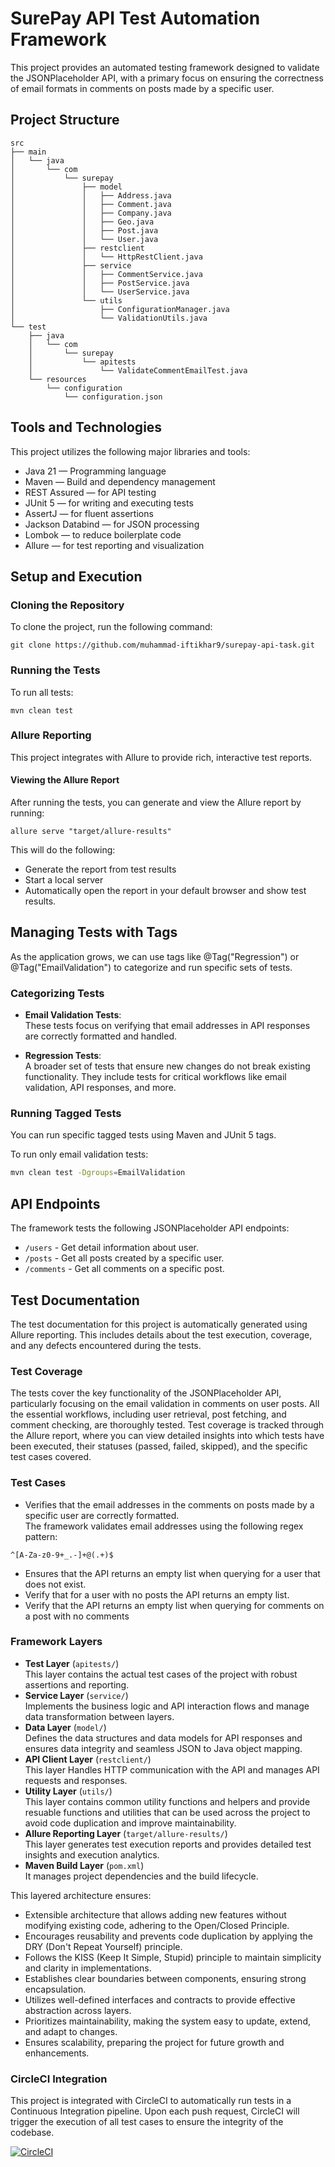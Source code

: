 # SurePay API Test Automation Framework

This project provides an automated testing framework designed to validate the JSONPlaceholder API, with a primary focus on ensuring the correctness of email formats in comments on posts made by a specific user.
## Project Structure

```
src
├── main
│   └── java
│       └── com
│           └── surepay
│               ├── model
│               │   ├── Address.java
│               │   ├── Comment.java
│               │   ├── Company.java
│               │   ├── Geo.java
│               │   ├── Post.java
│               │   └── User.java
│               ├── restclient
│               │   └── HttpRestClient.java
│               ├── service
│               │   ├── CommentService.java
│               │   ├── PostService.java
│               │   └── UserService.java
│               └── utils
│                   ├── ConfigurationManager.java
│                   └── ValidationUtils.java
└── test
    ├── java
    │   └── com
    │       └── surepay
    │           └── apitests
    │               └── ValidateCommentEmailTest.java
    └── resources
        └── configuration
            └── configuration.json

```

## Tools and Technologies

This project utilizes the following major libraries and tools:
- Java 21 — Programming language
- Maven — Build and dependency management
- REST Assured — for API testing
- JUnit 5 — for writing and executing tests
- AssertJ — for fluent assertions
- Jackson Databind — for JSON processing
- Lombok — to reduce boilerplate code
- Allure — for test reporting and visualization

## Setup and Execution 
### Cloning the Repository
To clone the project, run the following command: 
```
git clone https://github.com/muhammad-iftikhar9/surepay-api-task.git
```
### Running the Tests
To run all tests:
```
mvn clean test
```

### Allure Reporting
This project integrates with Allure to provide rich, interactive test reports.

#### Viewing the Allure Report
After running the tests, you can generate and view the Allure report by running:
```
allure serve "target/allure-results"
```
This will do the following: 
- Generate the report from test results
- Start a local server 
- Automatically open the report in your default browser and show test results.

## Managing Tests with Tags

As the application grows, we can use tags like @Tag("Regression") or @Tag("EmailValidation") to categorize and run specific sets of tests.
### Categorizing Tests

- **Email Validation Tests**:  
  These tests focus on verifying that email addresses in API responses are correctly formatted and handled.

- **Regression Tests**:  
  A broader set of tests that ensure new changes do not break existing functionality. They include tests for critical workflows like email validation, API responses, and more.

### Running Tagged Tests
You can run specific tagged tests using Maven and JUnit 5 tags.

To run only email validation tests:

```bash
mvn clean test -Dgroups=EmailValidation
```

## API Endpoints
The framework tests the following JSONPlaceholder API endpoints:

- `/users` - Get detail information about user.
- `/posts` - Get all posts created by a specific user.
- `/comments` - Get all comments on a specific post.

## Test Documentation
The test documentation for this project is automatically generated using Allure reporting. This includes details about the test execution, coverage, and any defects encountered during the tests.

### Test Coverage
The tests cover the key functionality of the JSONPlaceholder API, particularly focusing on the email validation in comments on user posts. 
All the essential workflows, including user retrieval, post fetching, and comment checking, are thoroughly tested. Test coverage is tracked through the Allure report, where you can view detailed insights into which tests have been executed, their statuses (passed, failed, skipped), and the specific test cases covered.
### Test Cases
- Verifies that the email addresses in the comments on posts made by a specific user are correctly formatted. <br>
  The framework validates email addresses using the following regex pattern:
```
^[A-Za-z0-9+_.-]+@(.+)$
```
- Ensures that the API returns an empty list when querying for a user that does not exist. 
- Verify that for a user with no posts the API returns an empty list.
- Verify that the API returns an empty list when querying for comments on a post with no comments

### Framework Layers

- **Test Layer** (`apitests/`)  <br>
  This layer contains the actual test cases of the project with robust assertions and reporting.
- **Service Layer** (`service/`) <br>
  Implements the business logic and API interaction flows and manage data transformation between layers.
- **Data Layer** (`model/`) <br>
  Defines the data structures and data models for API responses and ensures data integrity and seamless JSON to Java object mapping.
- **API Client Layer** (`restclient/`) <br>
  This layer Handles HTTP communication with the API and manages API requests and responses.
- **Utility Layer** (`utils/`) <br>
  This layer contains common utility functions and helpers and provide resuable functions and utilities that can be used across the project to avoid code duplication and improve maintainability. 
- **Allure Reporting Layer** (`target/allure-results/`) <br>
  This layer generates test execution reports and provides detailed test insights and execution analytics.
- **Maven Build Layer** (`pom.xml`) <br>
  It manages project dependencies and the build lifecycle.

This layered architecture ensures:
- Extensible architecture that allows adding new features without modifying existing code, adhering to the Open/Closed Principle.
- Encourages reusability and prevents code duplication by applying the DRY (Don't Repeat Yourself) principle.
- Follows the KISS (Keep It Simple, Stupid) principle to maintain simplicity and clarity in implementations.
- Establishes clear boundaries between components, ensuring strong encapsulation.
- Utilizes well-defined interfaces and contracts to provide effective abstraction across layers.
- Prioritizes maintainability, making the system easy to update, extend, and adapt to changes.
- Ensures scalability, preparing the project for future growth and enhancements.

### CircleCI Integration
This project is integrated with CircleCI to automatically run tests in a Continuous Integration pipeline. Upon each push request, CircleCI will trigger the execution of all test cases to ensure the integrity of the codebase.

[![CircleCI](https://dl.circleci.com/status-badge/img/circleci/VNeNwEhjnfeEohmCpJbJMr/SqJSTij2NqT5RQv6kiYN6F/tree/master.svg?style=svg)](https://dl.circleci.com/status-badge/redirect/circleci/VNeNwEhjnfeEohmCpJbJMr/SqJSTij2NqT5RQv6kiYN6F/tree/master)
